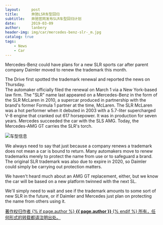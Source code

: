 ```yaml
---
layout:     post
title:      奔驰LSR车型回归
subtitle:   奔驰官网发布SLR车型回归计划
date:       2019-03-09
author:     lanbery
header-img: img/car/mercedes-benz-slr-_m.jpg
catalog: true
tags:
    - News
    - Car	
---
```


Mercedes-Benz could have plans for a new SLR sports car after parent company Daimler moved to renew the trademark this month.
<p class="section-indent">
The Drive first spotted the trademark renewal and reported the news on Thursday.
<br>
The automaker officially filed the renewal on March 1 via a New York-based law firm. The "SLR" name last appeared on a Mercedes-Benz in the form of the SLR McLaren in 2010, a supercar produced in partnership with the brand's former Formula 1 partner at the time, McLaren. The SLR McLaren was a hot performer when it debuted in 2003 with a 5.7-liter supercharged V-8 engine that cranked out 617 horsepower. It was in production for seven years. Mercedes succeeded the car with the SLS AMG. Today, the Mercedes-AMG GT carries the SLR's torch.
</p>	

![车型信息](https://lanbery.github.io/img/2019/mercedes-benz-slr-mclaren_100694813_h.jpg?raw=true)

<p>
We always need to say that just because a company renews a trademark does not mean a car is bound to return. Many automakers move to renew trademarks merely to protect the name from use or to safeguard a brand. The original SLR trademark was also due to expire in 2020, so Daimler could simply be carrying out protection matters.

We haven't heard much about an AMG GT replacement, either, but we know the car will be based on a new platform twinned with the next SL. 

We'll simply need to wait and see if the trademark amounts to some sort of new SLR in the future, or if Daimler and Mercedes just plan on protecting the name from others using it. 	
</p>

<div class="col-lg-8 col-lg-offset-3 col-md-10 col-md-offset-1">
	<div class="pull-right">
		<a href="https://lanbery.github.io/2019/02/13/2019-03-10-BenzSLRModelWellBack" target="_blank" class="copyright-link">
			著作权归作者
			{% if page.author %}
				<strong>{{ page.author }}</strong>
			{% endif %}
			所有，任何形式的转载都请注明出处。
		</a>
	</div>
</div>


